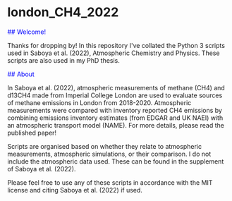 # london_CH4_2022
<p style="color:blue"> ## Welcome! </p>
Thanks for dropping by! In this repository I've collated the Python 3 scripts used in Saboya et al. (2022), Atmospheric Chemistry and Physics.
These scripts are also used in my PhD thesis. 

<p style="color:blue"> ## About </p>
In Saboya et al. (2022), atmospheric measurements of methane (CH4) and d13CH4 made from Imperial College London are used to evaluate sources of methane emissions in London from 2018-2020. Atmospheric measurements were compared with inventory reported CH4 emissions by combining emissions inventory estimates (from EDGAR and UK NAEI) with an atmospheric transport model (NAME). For more details, please read the published paper!

Scripts are organised based on whether they relate to atmospheric measurements, atmospheric simulations, or their comparison. I do not include the atmospheric data used. These can be found in the supplement of Saboya et al. (2022). 

Please feel free to use any of these scripts in accordance with the MIT license and citing Saboya et al. (2022) if used. 
